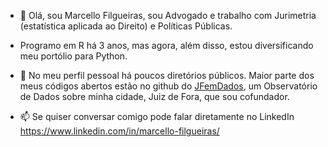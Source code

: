 - 👋 Olá, sou Marcello Filgueiras, sou Advogado e trabalho com Jurimetria (estatística aplicada ao Direito) e Políticas Públicas.
- Programo em R há 3 anos, mas agora, além disso, estou diversificando meu portólio para Python.

- 💞️ No meu perfil pessoal há poucos diretórios públicos. Maior parte dos meus códigos abertos estão no github do [JFemDados](https://github.com/jfemdados), um Observatório de Dados sobre minha cidade, Juiz de Fora, que sou cofundador. 

- 📫 Se quiser conversar comigo pode falar diretamente no LinkedIn https://www.linkedin.com/in/marcello-filgueiras/

<!---
marcellofilgueiras/marcellofilgueiras is a ✨ special ✨ repository because its `README.md` (this file) appears on your GitHub profile.
You can click the Preview link to take a look at your changes.
--->

